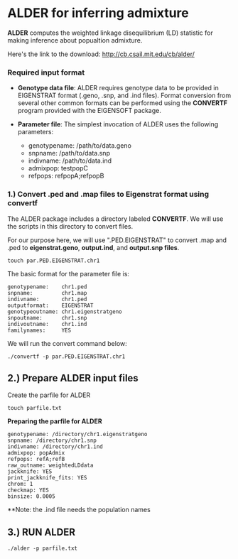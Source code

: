 # ALDER for inferring admixture

**ALDER** computes the weighted linkage disequilibrium (LD) statistic for making inference about popualtion admixture. 

Here's the link to the download: http://cb.csail.mit.edu/cb/alder/

### **Required input format**
- **Genotype data file**: ALDER requires genotype data to be provided in EIGENSTRAT format (.geno, .snp, and .ind files). Format conversion from several other common formats can be performed using the **CONVERTF** program provided with the EIGENSOFT package.

- **Parameter file**: The simplest invocation of ALDER uses the following parameters:

  - genotypename: /path/to/data.geno
  - snpname:      /path/to/data.snp
  - indivname:    /path/to/data.ind
  - admixpop:     testpopC
  - refpops:      refpopA;refpopB


### **1.) Convert .ped and .map files to Eigenstrat format using convertf** 


The ALDER package includes a directory labeled **CONVERTF**. We will use the scripts in this directory to convert files. 

For our purpose here, we will use  ".PED.EIGENSTRAT" to convert .map and .ped to **eigenstrat.geno**, **output.ind**, and **output.snp files**. 

```
touch par.PED.EIGENSTRAT.chr1
```

The basic format for the parameter file is: 
```
genotypename:    chr1.ped
snpname:         chr1.map
indivname:       chr1.ped
outputformat:    EIGENSTRAT
genotypeoutname: chr1.eigenstratgeno
snpoutname:      chr1.snp
indivoutname:    chr1.ind
familynames:     YES
```
We will run the convert command below: 

```
./convertf -p par.PED.EIGENSTRAT.chr1
```

## **2.) Prepare ALDER input files**

Create the parfile for ALDER
```
touch parfile.txt
```

**Preparing the parfile for ALDER**
```
genotypename: /directory/chr1.eigenstratgeno
snpname: /directory/chr1.snp
indivname: /directory/chr1.ind
admixpop: popAdmix
refpops: refA;refB
raw_outname: weightedLDdata
jackknife: YES
print_jackknife_fits: YES
chrom: 1
checkmap: YES
binsize: 0.0005
```
**Note: the .ind file needs the population names 


## **3.) RUN ALDER**

```
./alder -p parfile.txt
```



